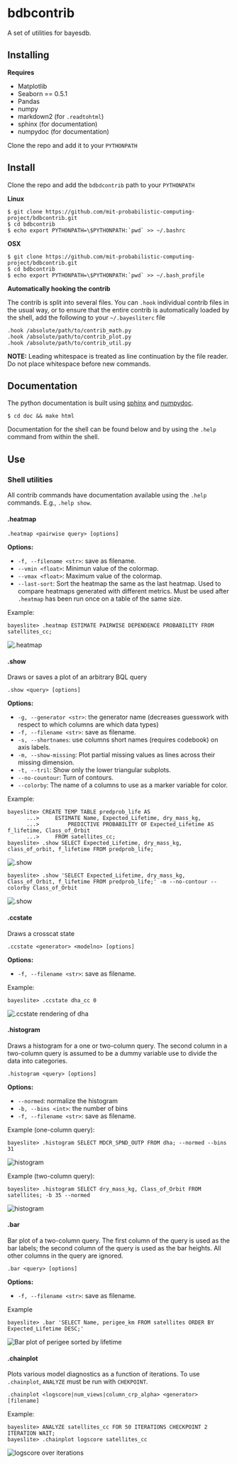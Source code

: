 # bdbcontrib

A set of utilities for bayesdb.


## Installing
**Requires**

- Matplotlib
- Seaborn == 0.5.1
- Pandas
- numpy
- markdown2 (for `.readtohtml`)
- sphinx (for documentation)
- numpydoc (for documentation)

Clone the repo and add it to your `PYTHONPATH`

## Install
Clone the repo and add the `bdbdcontrib` path to your `PYTHONPATH`

**Linux**
```
$ git clone https://github.com/mit-probabilistic-computing-project/bdbcontrib.git
$ cd bdbcontrib
$ echo export PYTHONPATH=\$PYTHONPATH:`pwd` >> ~/.bashrc
```

**OSX**
```
$ git clone https://github.com/mit-probabilistic-computing-project/bdbcontrib.git
$ cd bdbcontrib
$ echo export PYTHONPATH=\$PYTHONPATH:`pwd` >> ~/.bash_profile
```

**Automatically hooking the contrib**

The contrib is split into several files. You can `.hook` individual contrib
files in the usual way, or to ensure that the entire contrib is automatically
loaded by the shell, add the following to your `~/.bayesliterc` file

    .hook /absolute/path/to/contrib_math.py
    .hook /absolute/path/to/contrib_plot.py
    .hook /absolute/path/to/contrib_util.py

**NOTE:** Leading whitespace is treated as line continuation by the file
reader. Do not place whitespace before new commands.

## Documentation

The python documentation is built using [sphinx](http://sphinx-doc.org/) and
[numpydoc](https://pypi.python.org/pypi/numpydoc).

```
$ cd doc && make html
```

Documentation for the shell can be found below and by using the `.help`
command from within the shell.


## Use

### Shell utilities

All contrib commands have documentation available using the `.help` commands. E.g., `.help show`.

#### .heatmap

    .heatmap <pairwise query> [options]

**Options:**
- `-f, --filename <str>`: save as filename.
- `--vmin <float>`: Minimun value of the colormap.
- `--vmax <float>`: Maximum value of the colormap.
- `--last-sort`: Sort the heatmap the same as the last heatmap. Used to compare
heatmaps generated with different metrics. Must be used after `.heatmap` has
been run once on a table of the same size.

Example:

    bayeslite> .heatmap ESTIMATE PAIRWISE DEPENDENCE PROBABILITY FROM satellites_cc;

![.heatmap](doc/zmatrix.png)

#### .show
Draws or saves a plot of an arbitrary BQL query

    .show <query> [options]

**Options:**
- `-g, --generator <str>`: the generator name (decreases guesswork with respect to which columns are
    which data types)
- `-f, --filename <str>`: save as filename.
- `-s, --shortnames`: use columns short names (requires codebook) on axis labels.
- `-m, --show-missing`: Plot partial missing values as lines across their missing dimension.
- `-t, --tril`: Show only the lower triangular subplots.
- `--no-countour`: Turn of contours.
- `--colorby`: The name of a columns to use as a marker variable for color.

Example:

    bayeslite> CREATE TEMP TABLE predprob_life AS
          ...>     ESTIMATE Name, Expected_Lifetime, dry_mass_kg,
          ...>         PREDICTIVE PROBABILITY OF Expected_Lifetime AS f_lifetime, Class_of_Orbit
          ...>     FROM satellites_cc;
    bayeslite> .show SELECT Expected_Lifetime, dry_mass_kg, class_of_orbit, f_lifetime FROM predprob_life;

![.show](doc/pairplot.png)

    bayeslite> .show 'SELECT Expected_Lifetime, dry_mass_kg, Class_of_Orbit, f_lifetime FROM predprob_life;' -m --no-contour --colorby Class_of_Orbit

![.show](doc/pairplot2.png)

#### .ccstate
Draws a crosscat state

    .ccstate <generator> <modelno> [options]

**Options:**
- `-f, --filename <str>`: save as filename.

Example:

    bayeslite> .ccstate dha_cc 0

![.ccstate rendering of dha](doc/ccstate_1.png)

#### .histogram
Draws a histogram for a one or two-column query. The second column in a
two-column query is assumed to be a dummy variable use to divide the data
into categories.

    .histogram <query> [options]

**Options:**
- `--normed`: normalize the histogram
- `-b, --bins <int>`: the number of bins
- `-f, --filename <str>`: save as filename.

Example (one-column query):

    bayeslite> .histogram SELECT MDCR_SPND_OUTP FROM dha; --normed --bins 31

![histogram](doc/hist1.png)

Example (two-column query):

    bayeslite> .histogram SELECT dry_mass_kg, Class_of_Orbit FROM satellites; -b 35 --normed

![histogram](doc/hist2.png)

#### .bar
Bar plot of a two-column query. The first column of the query is used as the
bar labels; the second column of the query is used as the bar heights. All
other columns in the query are ignored.

    .bar <query> [options]

**Options:**
- `-f, --filename <str>`: save as filename.

Example

    bayeslite> .bar 'SELECT Name, perigee_km FROM satellites ORDER BY Expected_Lifetime DESC;'

![Bar plot of perigee sorted by lifetime](doc/bar.png)

#### .chainplot
Plots various model diagnostics as a function of iterations. To use `.chainplot`, `ANALYZE` must
be run with `CHEKPOINT`.

    .chainplot <logscore|num_views|column_crp_alpha> <generator> [filename]

Example:

    bayeslite> ANALYZE satellites_cc FOR 50 ITERATIONS CHECKPOINT 2 ITERATION WAIT;
    bayeslite> .chainplot logscore satellites_cc

![logscore over iterations](doc/logscore.png)
